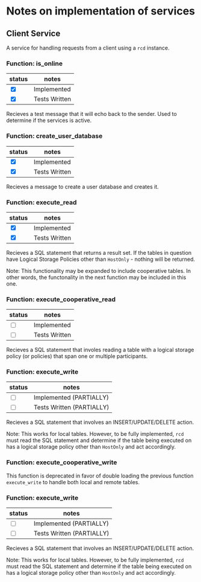 # Notes on implementation of services

## Client Service
A service for handling requests from a client using a `rcd` instance.

### Function: is_online
| status                        | notes         |
| ----------------------------- | ------------- |
| <input type=checkbox checked> | Implemented   |
| <input type=checkbox checked> | Tests Written |

Recieves a test message that it will echo back to the sender. Used to determine if the services is active.

### Function: create_user_database
| status                        | notes         |
| ----------------------------- | ------------- |
| <input type=checkbox checked> | Implemented   |
| <input type=checkbox checked> | Tests Written |

Recieves a message to create a user database and creates it.

### Function: execute_read
| status                        | notes         |
| ----------------------------- | ------------- |
| <input type=checkbox checked> | Implemented   |
| <input type=checkbox checked> | Tests Written |

Recieves a SQL statement that returns a result set. If the tables in question have Logical Storage Policies other than `HostOnly` - nothing will be returned. 

Note: This functionality may be expanded to include cooperative tables. In other words, the functonality in the next function may be included in this one.

### Function: execute_cooperative_read
| status                | notes         |
| --------------------- | ------------- |
| <input type=checkbox> | Implemented   |
| <input type=checkbox> | Tests Written |

Recieves a SQL statement that involes reading a table with a logical storage policy (or policies) that span one or multiple participants.

### Function: execute_write
| status                | notes                     |
| --------------------- | ------------------------- |
| <input type=checkbox> | Implemented (PARTIALLY)   |
| <input type=checkbox> | Tests Written (PARTIALLY) |

Recieves a SQL statement that involves an INSERT/UPDATE/DELETE action. 

Note: This works for local tables. However, to be fully implemented, `rcd` must read the SQL statement and determine if the table being executed on has a logical storage policy other than `HostOnly` and act accordingly.

### Function: execute_cooperative_write
This function is deprecated in favor of double loading the previous function `execute_write` to handle both local and remote tables.

### Function: execute_write
| status                | notes                     |
| --------------------- | ------------------------- |
| <input type=checkbox> | Implemented (PARTIALLY)   |
| <input type=checkbox> | Tests Written (PARTIALLY) |

Recieves a SQL statement that involves an INSERT/UPDATE/DELETE action. 

Note: This works for local tables. However, to be fully implemented, `rcd` must read the SQL statement and determine if the table being executed on has a logical storage policy other than `HostOnly` and act accordingly.
